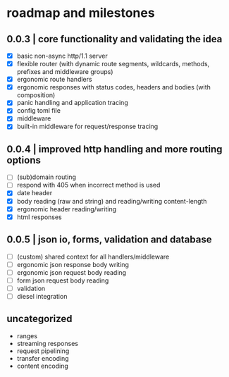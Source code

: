 # roadmap and milestones

## 0.0.3 | core functionality and validating the idea

- [x] basic non-async http/1.1 server
- [x] flexible router (with dynamic route segments, wildcards, methods, prefixes and middleware groups)
- [x] ergonomic route handlers
- [x] ergonomic responses with status codes, headers and bodies (with composition)
- [x] panic handling and application tracing
- [x] config toml file
- [x] middleware
- [x] built-in middleware for request/response tracing

## 0.0.4 | improved http handling and more routing options

- [ ] (sub)domain routing
- [ ] respond with 405 when incorrect method is used
- [x] date header
- [x] body reading (raw and string) and reading/writing content-length
- [x] ergonomic header reading/writing
- [x] html responses

## 0.0.5 | json io, forms, validation and database

- [ ] (custom) shared context for all handlers/middleware
- [ ] ergonomic json response body writing
- [ ] ergonomic json request body reading
- [ ] form json request body reading
- [ ] validation
- [ ] diesel integration

## uncategorized

- ranges
- streaming responses
- request pipelining
- transfer encoding
- content encoding
